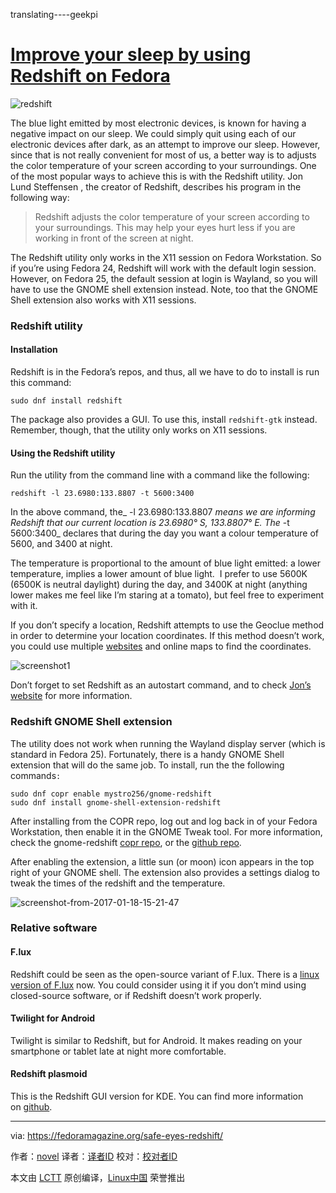 translating----geekpi

[Improve your sleep by using Redshift on Fedora][1]
===============================================

 ![redshift](https://cdn.fedoramagazine.org/wp-content/uploads/2017/01/redshift-945x400.png) 

The blue light emitted by most electronic devices, is known for having a negative impact on our sleep. We could simply quit using each of our electronic devices after dark, as an attempt to improve our sleep. However, since that is not really convenient for most of us, a better way is to adjusts the color temperature of your screen according to your surroundings. One of the most popular ways to achieve this is with the Redshift utility. Jon Lund Steffensen , the creator of Redshift, describes his program in the following way:

> Redshift adjusts the color temperature of your screen according to your surroundings. This may help your eyes hurt less if you are working in front of the screen at night.

The Redshift utility only works in the X11 session on Fedora Workstation. So if you’re using Fedora 24, Redshift will work with the default login session. However, on Fedora 25, the default session at login is Wayland, so you will have to use the GNOME shell extension instead. Note, too that the GNOME Shell extension also works with X11 sessions.

### **Redshift utility**

#### Installation

Redshift is in the Fedora’s repos, and thus, all we have to do to install is run this command:

```
sudo dnf install redshift
```

The package also provides a GUI. To use this, install `redshift-gtk` instead. Remember, though, that the utility only works on X11 sessions.

#### Using the Redshift utility

Run the utility from the command line with a command like the following:

```
redshift -l 23.6980:133.8807 -t 5600:3400
```

In the above command, the_ -l 23.6980:133.8807 _means we are informing Redshift that our current location is 23.6980° S, 133.8807° E. The_ -t 5600:3400_ declares that during the day you want a colour temperature of 5600, and 3400 at night.

The temperature is proportional to the amount of blue light emitted: a lower temperature, implies a lower amount of blue light.  I prefer to use 5600K (6500K is neutral daylight) during the day, and 3400K at night (anything lower makes me feel like I’m staring at a tomato), but feel free to experiment with it.

If you don’t specify a location, Redshift attempts to use the Geoclue method in order to determine your location coordinates. If this method doesn’t work, you could use multiple [websites][2] and online maps to find the coordinates.

 ![screenshot1](https://cdn.fedoramagazine.org/wp-content/uploads/2017/01/screenshot1.png) 

Don’t forget to set Redshift as an autostart command, and to check [Jon’s website][3] for more information.

### Redshift GNOME Shell extension

The utility does not work when running the Wayland display server (which is standard in Fedora 25). Fortunately, there is a handy GNOME Shell extension that will do the same job. To install, run the the following commands`:`

```
sudo dnf copr enable mystro256/gnome-redshift
sudo dnf install gnome-shell-extension-redshift
```

After installing from the COPR repo, log out and log back in of your Fedora Workstation, then enable it in the GNOME Tweak tool. For more information, check the gnome-redshift [copr repo][4], or the [github repo][5].

After enabling the extension, a little sun (or moon) icon appears in the top right of your GNOME shell. The extension also provides a settings dialog to tweak the times of the redshift and the temperature.

 ![screenshot-from-2017-01-18-15-21-47](https://cdn.fedoramagazine.org/wp-content/uploads/2017/01/Screenshot-from-2017-01-18-15-21-47.jpg) 

### Relative software

#### F.lux

Redshift could be seen as the open-source variant of F.lux. There is a [linux version of F.lux][6] now. You could consider using it if you don’t mind using closed-source software, or if Redshift doesn’t work properly.

#### Twilight for Android

Twilight is similar to Redshift, but for Android. It makes reading on your smartphone or tablet late at night more comfortable.

#### Redshift plasmoid

This is the Redshift GUI version for KDE. You can find more information on [github][7].

--------------------------------------------------------------------------------

via: https://fedoramagazine.org/safe-eyes-redshift/

作者：[novel][a]
译者：[译者ID](https://github.com/译者ID)
校对：[校对者ID](https://github.com/校对者ID)

本文由 [LCTT](https://github.com/LCTT/TranslateProject) 原创编译，[Linux中国](https://linux.cn/) 荣誉推出

[a]:http://novel.id.fedoraproject.org/
[1]:https://fedoramagazine.org/safe-eyes-redshift/
[2]:http://www.latlong.net/
[3]:http://jonls.dk/redshift/
[4]:https://copr.fedorainfracloud.org/coprs/mystro256/gnome-redshift/
[5]:https://github.com/benzea/gnome-shell-extension-redshift
[6]:https://justgetflux.com/linux.html
[7]:https://github.com/simgunz/redshift-plasmoid
